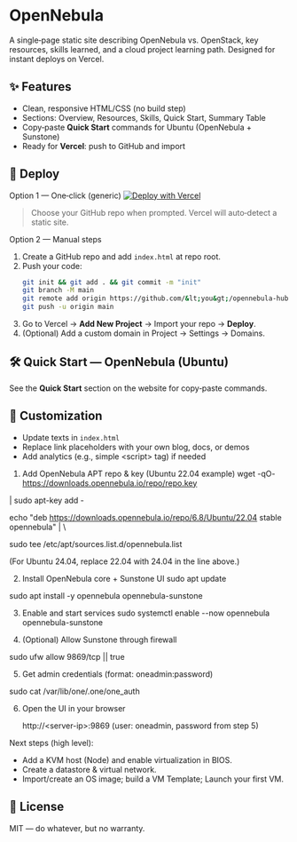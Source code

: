 # **OpenNebula**

A single‑page static site describing OpenNebula vs. OpenStack, key resources, skills learned, and a cloud project learning path. Designed for instant deploys on Vercel.

## ✨ Features
- Clean, responsive HTML/CSS (no build step)
- Sections: Overview, Resources, Skills, Quick Start, Summary Table
- Copy‑paste **Quick Start** commands for Ubuntu (OpenNebula + Sunstone)
- Ready for **Vercel**: push to GitHub and import

## 🚀 Deploy

Option 1 — One‑click (generic)
[![Deploy with Vercel](https://vercel.com/button)](https://vercel.com/new)

> Choose your GitHub repo when prompted. Vercel will auto‑detect a static site.

 Option 2 — Manual steps
1. Create a GitHub repo and add `index.html` at repo root.
2. Push your code:
   ```bash
   git init && git add . && git commit -m "init"
   git branch -M main
   git remote add origin https://github.com/&lt;you&gt;/opennebula-hub.git
   git push -u origin main
   ```
3. Go to Vercel → **Add New Project** → Import your repo → **Deploy**.
4. (Optional) Add a custom domain in Project → Settings → Domains.

## 🛠️ Quick Start — OpenNebula (Ubuntu)
See the **Quick Start** section on the website for copy‑paste commands.

## 🧩 Customization
- Update texts in `index.html`
- Replace link placeholders with your own blog, docs, or demos
- Add analytics (e.g., simple &lt;script&gt; tag) if needed

 1) Add OpenNebula APT repo & key (Ubuntu 22.04 example)
wget -qO- https://downloads.opennebula.io/repo/repo.key 

| sudo apt-key add -

echo "deb https://downloads.opennebula.io/repo/6.8/Ubuntu/22.04 stable opennebula" | 
\

  sudo tee /etc/apt/sources.list.d/opennebula.list

(For Ubuntu 24.04, replace 22.04 with 24.04 in the line above.)

2) Install OpenNebula core + Sunstone UI
sudo apt update

sudo apt install -y opennebula opennebula-sunstone

3) Enable and start services
sudo systemctl enable --now opennebula opennebula-sunstone

4) (Optional) Allow Sunstone through firewall

sudo ufw allow 9869/tcp || true

5) Get admin credentials (format: oneadmin:password)

sudo cat /var/lib/one/.one/one_auth

6) Open the UI in your browser

    http://&lt;server-ip&gt;:9869   (user: oneadmin, password from step 5)

Next steps (high level):
- Add a KVM host (Node) and enable virtualization in BIOS.
- Create a datastore & virtual network.
- Import/create an OS image; build a VM Template; Launch your first VM.

## 📄 License
MIT — do whatever, but no warranty.
